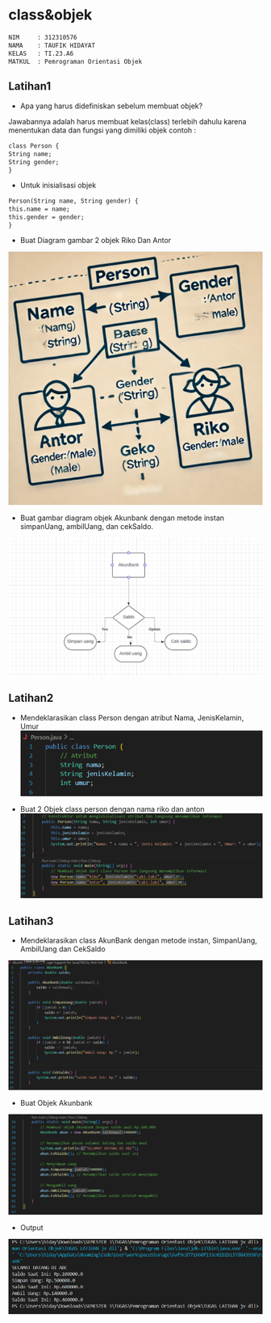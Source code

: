 # class&objek
```
NIM     : 312310576
NAMA    : TAUFIK HIDAYAT
KELAS   : TI.23.A6
MATKUL  : Pemrograman Orientasi Objek
```

## Latihan1
- Apa yang harus didefiniskan sebelum membuat objek?
  
Jawabannya adalah harus membuat kelas(class) terlebih dahulu karena menentukan data dan 
fungsi yang dimiliki objek contoh :
```
class Person { 
String name; 
String gender;
}
```
- Untuk inisialisasi objek 
```
Person(String name, String gender) { 
this.name = name; 
this.gender = gender;
}
```

- Buat Diagram gambar 2 objek Riko Dan Antor
  
![image](sst2/s.png)

- Buat gambar diagram objek Akunbank dengan metode instan simpanUang, ambilUang, dan 
cekSaldo.

![image](sst2/ss.png)

## Latihan2

- Mendeklarasikan class Person dengan atribut Nama, JenisKelamin, Umur
![image](sst2/ss1.png)

- Buat 2 Objek class person dengan nama riko dan anton
![image](sst2/ss2.png)

## Latihan3
- Mendeklarasikan class AkunBank dengan metode instan, SimpanUang, AmbilUang dan 
CekSaldo


![image](sst2/ss3.png)

- Buat Objek Akunbank


![image](sst2/ss4.png)

- Output

![image](sst2/ss5.png)
